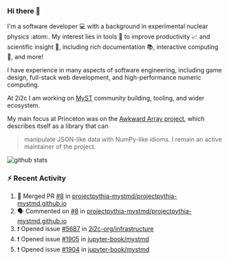 ### Hi there 👋 

I'm a software developer 💻 with a background in experimental nuclear physics :atom:. My interest lies in tools :wrench: to improve productivity :chart_with_upwards_trend: and scientific insight :telescope:, including rich documentation 📚, interactive computing 🧮, and more! 

I have experience in many aspects of software engineering, including game design, full-stack web development, and high-performance numeric computing. 

At 2i2c I am working on [MyST](https://github.com/jupyter-book/mystmd) community building, tooling, and wider ecosystem. 

My main focus at Princeton was on the [Awkward Array project](awkward-array.org/), which describes itself as a library that can 
> manipulate JSON-like data with NumPy-like idioms. I remain an active maintainer of the project. 

![github stats](https://github-readme-stats.vercel.app/api?username=agoose77&show_icons=true&hide_rank=true&hide_title=true&bg_color=30,e76445,904e95&text_color=efe3ec&icon_color=efe3ec)
<!--
**agoose77/agoose77** is a ✨ _special_ ✨ repository because its `README.md` (this file) appears on your GitHub profile.

Here are some ideas to get you started:

- 🔭 I’m currently working on ...
- 🌱 I’m currently learning ...
- 👯 I’m looking to collaborate on ...
- 🤔 I’m looking for help with ...
- 💬 Ask me about ...
- 📫 How to reach me: ...
- 😄 Pronouns: ...
- ⚡ Fun fact: ...
-->

### :zap: Recent Activity

<!--START_SECTION:activity-->
1. 🎉 Merged PR [#8](https://github.com/projectpythia-mystmd/projectpythia-mystmd.github.io/pull/8) in [projectpythia-mystmd/projectpythia-mystmd.github.io](https://github.com/projectpythia-mystmd/projectpythia-mystmd.github.io)
2. 🗣 Commented on [#8](https://github.com/projectpythia-mystmd/projectpythia-mystmd.github.io/pull/8#issuecomment-2710733815) in [projectpythia-mystmd/projectpythia-mystmd.github.io](https://github.com/projectpythia-mystmd/projectpythia-mystmd.github.io)
3. ❗ Opened issue [#5687](https://github.com/2i2c-org/infrastructure/issues/5687) in [2i2c-org/infrastructure](https://github.com/2i2c-org/infrastructure)
4. ❗ Opened issue [#1905](https://github.com/jupyter-book/mystmd/issues/1905) in [jupyter-book/mystmd](https://github.com/jupyter-book/mystmd)
5. ❗ Opened issue [#1904](https://github.com/jupyter-book/mystmd/issues/1904) in [jupyter-book/mystmd](https://github.com/jupyter-book/mystmd)
<!--END_SECTION:activity-->
